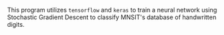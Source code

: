 This program utilizes `tensorflow` and `keras` to train a neural network using Stochastic Gradient Descent to classify MNSIT's database of handwritten digits.
